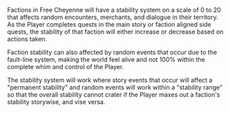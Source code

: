 Factions in Free Cheyenne will have a stability system on a scale of 0 to 20 that affects random encounters, merchants, and dialogue in their territory. As the Player completes quests in the main story or faction aligned side quests, the stability of that faction will either increase or decrease based on actions taken. 

Faction stability can also affected by random events that occur due to the fault-line system, making the world feel alive and not 100% within the complete whim and control of the Player. 

The stability system will work where story events that occur will affect a "permanent stability" and random events will work within a "stability range" so that the overall stability cannot crater if the Player maxes out a faction's stability storywise, and vise versa. 